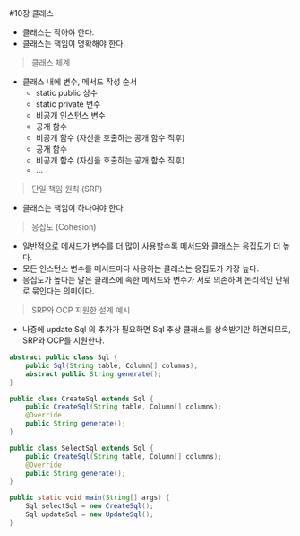 #10장 클래스 

- 클래스는 작아야 한다.
- 클래스는 책임이 명확해야 한다.

> 클래스 체계
- 클래스 내에 변수, 메서드 작성 순서
  - static public 상수
  - static private 변수
  - 비공개 인스턴스 변수
  - 공개 함수
  - 비공개 함수 (자신을 호출하는 공개 함수 직후)
  - 공개 함수
  - 비공개 함수 (자신을 호출하는 공개 함수 직후)
  - ...

> 단일 책임 원칙 (SRP)
- 클래스는 책임이 하나여야 한다.

> 응집도 (Cohesion)
- 일반적으로 메서드가 변수를 더 많이 사용할수록 메서드와 클래스는 응집도가 더 높다.
- 모든 인스턴스 변수를 메서드마다 사용하는 클래스는 응집도가 가장 높다. 
- 응집도가 높다는 말은 클래스에 속한 메서드와 변수가 서로 의존하며 논리적인 단위로 묶인다는 의미이다.

> SRP와 OCP 지원한 설계 예시
- 나중에 update Sql 의 추가가 필요하면 Sql 추상 클래스를 상속받기만 하면되므로, SRP와 OCP를 지원한다.

```java
abstract public class Sql {
    public Sql(String table, Column[] columns);
    abstract public String generate();
}

public class CreateSql extends Sql {
    public CreateSql(String table, Column[] columns);
    @Override
    public String generate();
}

public class SelectSql extends Sql {
    public CreateSql(String table, Column[] columns);
    @Override
    public String generate();
}

public static void main(String[] args) {
    Sql selectSql = new CreateSql();
    Sql updateSql = new UpdateSql();
} 
```

